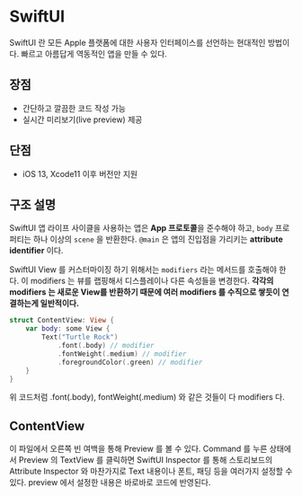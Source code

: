 # SwiftUI
SwiftUI 란 모든 Apple 플랫폼에 대한 사용자 인터페이스를 선언하는 현대적인 방법이다. 빠르고 아름답게 역동적인 앱을 만들 수 있다.

## 장점
- 간단하고 깔끔한 코드 작성 가능
- 실시간 미리보기(live preview) 제공

## 단점
- iOS 13, Xcode11 이후 버전만 지원

## 구조 설명
SwiftUI 앱 라이프 사이클을 사용하는 앱은 <b>App 프로토콜</b>을 준수해야 하고, ```body``` 프로퍼티는 하나 이상의 ```scene``` 을 반환한다. ```@main``` 은 앱의 진입점을 가리키는 <b>attribute identifier</b> 이다. 

SwiftUI View 를 커스터마이징 하기 위해서는 ```modifiers``` 라는 메서드를 호출해야 한다. 이 modifiers 는 뷰를 랩핑해서 디스플레이나 다른 속성들을 변경한다. <b>각각의 modifiers 는 새로운 View를 반환하기 때문에 여러 modifiers 를 수직으로 쌓듯이 연결하는게 일반적이다.</b>

```swift
struct ContentView: View {
    var body: some View {
        Text("Turtle Rock")
            .font(.body) // modifier
            .fontWeight(.medium) // modifier
            .foregroundColor(.green) // modifier
    }
}
```

위 코드처럼 .font(.body), fontWeight(.medium) 와 같은 것들이 다 modifiers 다.

## ContentView
이 파일에서 오른쪽 빈 여백을 통해 Preview 를 볼 수 있다.
Command 를 누른 상태에서 Preview 의 TextView 를 클릭하면 SwiftUI Inspector 를 통해 스토리보드의 Attribute Inspector 와 마찬가지로 Text 내용이나 폰트, 패딩 등을 여러가지 설정할 수 있다. preview 에서 설정한 내용은 바로바로 코드에 반영된다.